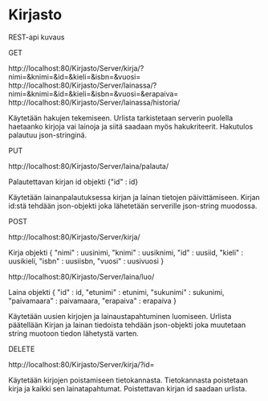 # Kirjasto

REST-api kuvaus


GET

http://localhost:80/Kirjasto/Server/kirja/?nimi=&knimi=&id=&kieli=&isbn=&vuosi=
http://localhost:80/Kirjasto/Server/lainassa/?nimi=&knimi=&id=&kieli=&isbn=&vuosi=&erapaiva=
http://localhost:80/Kirjasto/Server/lainassa/historia/

Käytetään hakujen tekemiseen. Urlista tarkistetaan serverin puolella haetaanko kirjoja vai lainoja ja siitä saadaan myös hakukriteerit.
Hakutulos palautuu json-stringinä.


PUT

http://localhost:80/Kirjasto/Server/laina/palauta/

Palautettavan kirjan id objekti
{"id" : id}

Käytetään lainanpalautuksessa kirjan ja lainan tietojen päivittämiseen. 
Kirjan id:stä tehdään json-objekti joka lähetetään serverille json-string muodossa. 


POST

http://localhost:80/Kirjasto/Server/kirja/

Kirja objekti
{
        "nimi" : uusinimi,
        "knimi" : uusiknimi,
        "id" : uusiid,
        "kieli" : uusikieli,
        "isbn" : uusiisbn,
        "vuosi" : uusivuosi
        }

http://localhost:80/Kirjasto/Server/laina/luo/

Laina objekti
{
        "id" : id,
        "etunimi" : etunimi,
        "sukunimi" : sukunimi,
        "paivamaara" : paivamaara,
        "erapaiva" : erapaiva
}

Käytetään uusien kirjojen ja lainaustapahtuminen luomiseen. Urlista päätellään 
Kirjan ja lainan tiedoista tehdään json-objekti joka muutetaan string muotoon tiedon lähetystä varten. 


DELETE

http://localhost:80/Kirjasto/Server/kirja/?id=

Käytetään kirjojen poistamiseen tietokannasta. Tietokannasta poistetaan kirja ja kaikki sen lainatapahtumat.
Poistettavan kirjan id saadaan urlista. 
